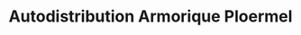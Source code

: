 ---
title: "Autodistribution Armorique Ploermel"
url: /ploermel/autodistribution-armorique-ploermel/
shop: Autoteile
---